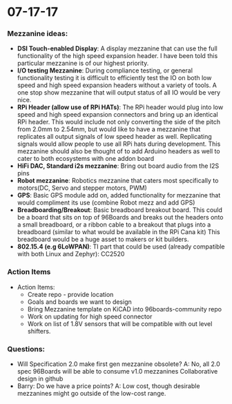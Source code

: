 # 07-17-17

### Mezzanine ideas:

- **DSI Touch-enabled Display**: A display mezzanine that can use the full functionality of the high speed expansion header. I have been told this particular mezzanine is of our highest priority.
- **I/O testing Mezzanine**: During compliance testing, or general functionality testing it is difficult to efficiently test the IO on both low speed and high speed expansion headers without a variety of tools. A one stop show mezzanine that will output status of all IO would be very nice.
- **RPi Header (allow use of RPi HATs)**: The RPi header would plug into low speed and high speed expansion connectors and bring up an identical RPi header. This would include not only converting the side of the pitch from 2.0mm to 2.54mm, but would like to have a mezzanine that replicates all output signals of low speed header as well. Replicating signals would allow people to use all RPi hats during development. This mezzanine should also be thought of to add Arduino headers as well to cater to both ecosystems with one addon board
- **HiFi DAC, Standard i2s mezzanine**: Bring out board audio from the I2S pins
- **Robot mezzanine**: Robotics mezzanine that caters most specifically to motors(DC, Servo and stepper motors, PWM)
- **GPS**: Basic GPS module add on, added functionality for mezzanine that would compliment its use (combine Robot mezz and add GPS)
- **Breadboarding/Breakout**: Basic breadboard breakout board. This could be a board that sits on top of 96Boards and breaks out the headers onto a small breadboard, or a ribbon cable to a breakout that plugs into a breadboard (similar to what would be available in the RPi Cana kit) This breadboard would be a huge asset to makers or kit builders.
- **802.15.4 (e.g 6LoWPAN)**: TI part that could be used (already compatible with both Linux and Zephyr): CC2520

### Action Items

- Action Items:
   - Create repo - provide location
   - Goals and boards we want to design
   - Bring Mezzanine template on KiCAD into 96boards-community repo
   - Work on updating for high speed connector
   - Work on list of 1.8V sensors that will be compatible with out level shifters.

### Questions:

- Will Specification 2.0 make first gen mezzanine obsolete? A: No, all 2.0 spec 96Boards will be able to consume v1.0 mezzanines 
Collaborative design in github
- Barry: Do we have a price points? A: Low cost, though desirable mezzanines might go outside of the low-cost range.
